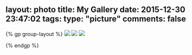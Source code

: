 layout: photo
title: My Gallery
date: 2015-12-30 23:47:02
tags:
type: "picture"
comments: false
---

{% gp group-layout %}
  ![](http://7xoirq.com1.z0.glb.clouddn.com/photo12-30-1.JPG)
  ![](http://7xoirq.com1.z0.glb.clouddn.com/photo12-30-2.jpg)
  ![](http://7xoirq.com1.z0.glb.clouddn.com/photo12-30-3.JPG)

{% endgp %}

